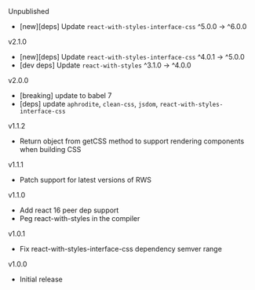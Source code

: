 Unpublished
- [new][deps] Update `react-with-styles-interface-css` ^5.0.0 -> ^6.0.0

v2.1.0
- [new][deps] Update `react-with-styles-interface-css` ^4.0.1 -> ^5.0.0
- [dev deps] Update `react-with-styles` ^3.1.0 -> ^4.0.0

v2.0.0
- [breaking] update to babel 7
- [deps] update `aphrodite`, `clean-css`, `jsdom`, `react-with-styles-interface-css`

v1.1.2
- Return object from getCSS method to support rendering components when building CSS

v1.1.1
- Patch support for latest versions of RWS

v1.1.0
- Add react 16 peer dep support
- Peg react-with-styles in the compiler

v1.0.1
- Fix react-with-styles-interface-css dependency semver range

v1.0.0
- Initial release
